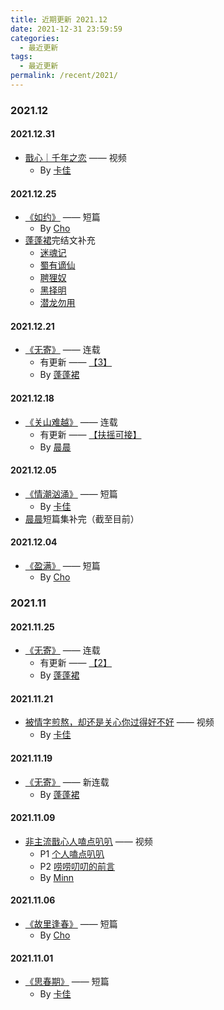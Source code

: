 ```yaml
---
title: 近期更新 2021.12
date: 2021-12-31 23:59:59
categories: 
  - 最近更新
tags: 
  - 最近更新
permalink: /recent/2021/
---
```


### 2021.12

#### 2021.12.31

- <a href="/pages/bbfa4b/">戬心｜千年之恋</a> —— 视频
  - By [卡佳](/categories/?category=卡佳)

#### 2021.12.25

- <a href="/pages/bf37c6/">《如约》</a> —— 短篇
  - By [Cho](/categories/?category=Cho)
- [蓬蓬裙](/categories/?category=蓬蓬裙)完结文补充
  - <a href="/pages/3a464a/">迷魂记</a>
  - <a href="/pages/860174/">蜀有谪仙</a>
  - <a href="/pages/628240/">聘狸奴</a>
  - <a href="/pages/cc5dfb/">黑择明</a>
  - <a href="/pages/105ad6/">潜龙勿用</a>

#### 2021.12.21

- <a href="/pages/491055/">《无寄》</a> —— 连载
  - 有更新 —— <a href="/pages/491055/#3">【3】</a>
  - By [蓬蓬裙](/categories/?category=蓬蓬裙)

#### 2021.12.18

- <a href="/pages/751f20/">《关山难越》</a> —— 连载
  - 有更新 —— <a href="/pages/751f20/#扶摇可接">【扶摇可接】</a>
  - By [晨晨](/categories/?category=晨晨)

#### 2021.12.05

- <a href="/pages/f9e0d0/">《情潮汹涌》</a> —— 短篇
  - By [卡佳](/categories/?category=卡佳)
- [晨晨](/categories/?category=晨晨)短篇集补完（截至目前）

#### 2021.12.04

- <a href="/pages/9437c1/">《盈满》</a> —— 短篇
  - By [Cho](/categories/?category=Cho)

### 2021.11

#### 2021.11.25

- <a href="/pages/491055/">《无寄》</a> —— 连载
  - 有更新 —— <a href="/pages/491055/#2">【2】</a>
  - By [蓬蓬裙](/categories/?category=蓬蓬裙)

#### 2021.11.21

- <a href="/pages/a5bc44/">被情字煎熬，却还是关心你过得好不好</a> —— 视频
  - By [卡佳](/categories/?category=卡佳)

#### 2021.11.19

- <a href="/pages/491055/">《无寄》</a> —— 新连载
  - By [蓬蓬裙](/categories/?category=蓬蓬裙)

#### 2021.11.09

- <a href="/video/#非主流戬心人">非主流戬心人嗑点叭叭</a> —— 视频
  - P1 <a href="/pages/a85947/">个人嗑点叭叭</a>
  - P2 <a href="/pages/eb275e/">唠唠叨叨的前言</a>
  - By [Minn](/categories/?category=Minn)

#### 2021.11.06

- <a href="/pages/678e85/">《故里逢春》</a> —— 短篇
  - By [Cho](/categories/?category=Cho)

#### 2021.11.01

- <a href="/pages/79d800/">《思春期》</a> —— 短篇
  - By [卡佳](/categories/?category=卡佳)

